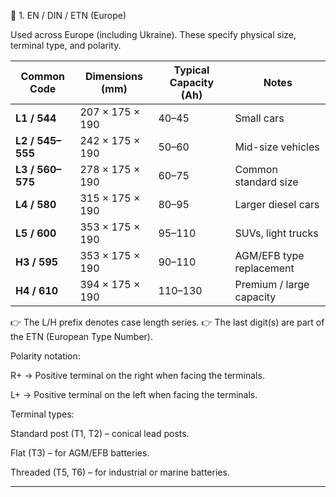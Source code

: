 🔹 1. EN / DIN / ETN (Europe)

Used across Europe (including Ukraine).
These specify physical size, terminal type, and polarity.

| Common Code      | Dimensions (mm) | Typical Capacity (Ah) | Notes                    |
| ---------------- | --------------- | --------------------- | ------------------------ |
| **L1 / 544**     | 207 × 175 × 190 | 40–45                 | Small cars               |
| **L2 / 545–555** | 242 × 175 × 190 | 50–60                 | Mid-size vehicles        |
| **L3 / 560–575** | 278 × 175 × 190 | 60–75                 | Common standard size     |
| **L4 / 580**     | 315 × 175 × 190 | 80–95                 | Larger diesel cars       |
| **L5 / 600**     | 353 × 175 × 190 | 95–110                | SUVs, light trucks       |
| **H3 / 595**     | 353 × 175 × 190 | 90–110                | AGM/EFB type replacement |
| **H4 / 610**     | 394 × 175 × 190 | 110–130               | Premium / large capacity |

👉 The L/H prefix denotes case length series.
👉 The last digit(s) are part of the ETN (European Type Number).

Polarity notation:

R+ → Positive terminal on the right when facing the terminals.

L+ → Positive terminal on the left when facing the terminals.

Terminal types:

Standard post (T1, T2) – conical lead posts.

Flat (T3) – for AGM/EFB batteries.

Threaded (T5, T6) – for industrial or marine batteries.


-----------------
